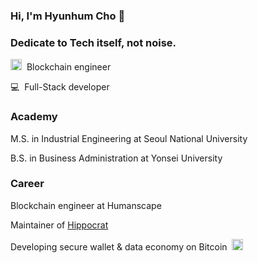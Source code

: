 ### Hi, I'm Hyunhum Cho 👋

### Dedicate to Tech itself, not noise.

<img src=https://s2.coinmarketcap.com/static/img/coins/200x200/1.png width=18 />&nbsp; Blockchain engineer

💻&nbsp; Full-Stack developer 


### Academy

M.S. in Industrial Engineering at Seoul National University

B.S. in Business Administration at Yonsei University

### Career

Blockchain engineer at Humanscape

Maintainer of [Hippocrat](https://github.com/hippocrat-dao)

Developing secure wallet & data economy on Bitcoin &nbsp;<img src=https://s2.coinmarketcap.com/static/img/coins/200x200/1.png width=18 />

